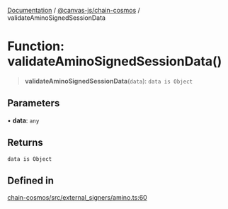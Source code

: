 [Documentation](../../../packages.md) / [@canvas-js/chain-cosmos](../index.md) / validateAminoSignedSessionData

# Function: validateAminoSignedSessionData()

> **validateAminoSignedSessionData**(`data`): `data is Object`

## Parameters

• **data**: `any`

## Returns

`data is Object`

## Defined in

[chain-cosmos/src/external\_signers/amino.ts:60](https://github.com/canvasxyz/canvas/blob/62d177fb446565afa753f83091e84331fbd47245/packages/chain-cosmos/src/external_signers/amino.ts#L60)

